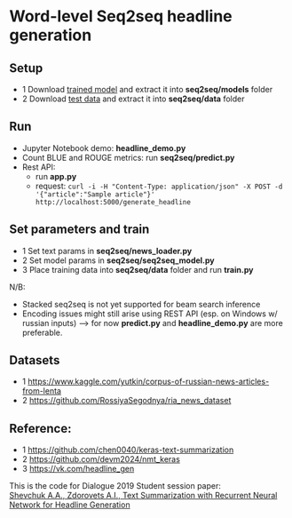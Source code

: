 # Word-level Seq2seq headline generation

## Setup
* 1 Download [trained model](https://drive.google.com/open?id=1avWWfWJxc6tt2KjYn49cWv6D_KOrTz0p) and extract it into **seq2seq/models** folder 
* 2 Download [test data](https://drive.google.com/open?id=1Gshy_lpTpueC7L2B93EJCLjhxOPRGCEb) and extract it into **seq2seq/data** folder 

## Run 
* Jupyter Notebook demo: **headline_demo.py**
* Count BLUE and ROUGE metrics:  run **seq2seq/predict.py**  
* Rest API: 
	* run **app.py**
	* request: ```curl -i -H "Content-Type: application/json" -X POST -d '{"article":"Sample article"}' http://localhost:5000/generate_headline```


## Set parameters and train
* 1 Set text params in **seq2seq/news_loader.py** 
* 2 Set model params in **seq2seq/seq2seq_model.py**
* 3 Place training data into **seq2seq/data** folder and run **train.py**


N/B: 
* Stacked seq2seq is not yet supported for beam search inference 
* Encoding issues might still arise using REST API (esp. on Windows w/ russian inputs) --> for now **predict.py** and **headline_demo.py** are more preferable.



## Datasets
* 1 https://www.kaggle.com/yutkin/corpus-of-russian-news-articles-from-lenta
* 2 https://github.com/RossiyaSegodnya/ria_news_dataset

## Reference:
* 1 https://github.com/chen0040/keras-text-summarization 
* 2 https://github.com/devm2024/nmt_keras
* 3 https://vk.com/headline_gen


This is the code for Dialogue 2019 Student session paper:  
[Shevchuk A.A., Zdorovets A.I., Text Summarization with Recurrent Neural Network for Headline Generation](http://www.dialog-21.ru/media/4680/text-summarization-with-recurrent-neural-network-for-headline-generation.pdf)



